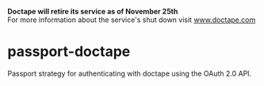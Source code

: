 **Doctape will retire its service as of November 25th**  
For more information about the service's shut down visit www.doctape.com


# passport-doctape

Passport strategy for authenticating with doctape using the OAuth 2.0 API.
